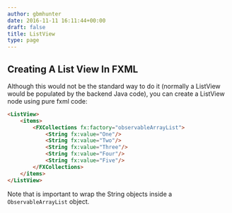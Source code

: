 ```yaml
---
author: gbmhunter
date: 2016-11-11 16:11:44+00:00
draft: false
title: ListView
type: page
---
```


## Creating A List View In FXML

Although this would not be the standard way to do it (normally a ListView would be populated by the backend Java code), you can create a ListView node using pure fxml code:

```html    
<ListView>
    <items>
        <FXCollections fx:factory="observableArrayList">
            <String fx:value="One"/>
            <String fx:value="Two"/>
            <String fx:value="Three"/>
            <String fx:value="Four"/>
            <String fx:value="Five"/>
        </FXCollections>
    </items>
</ListView>
```

Note that is important to wrap the String objects inside a `ObservableArrayList` object.